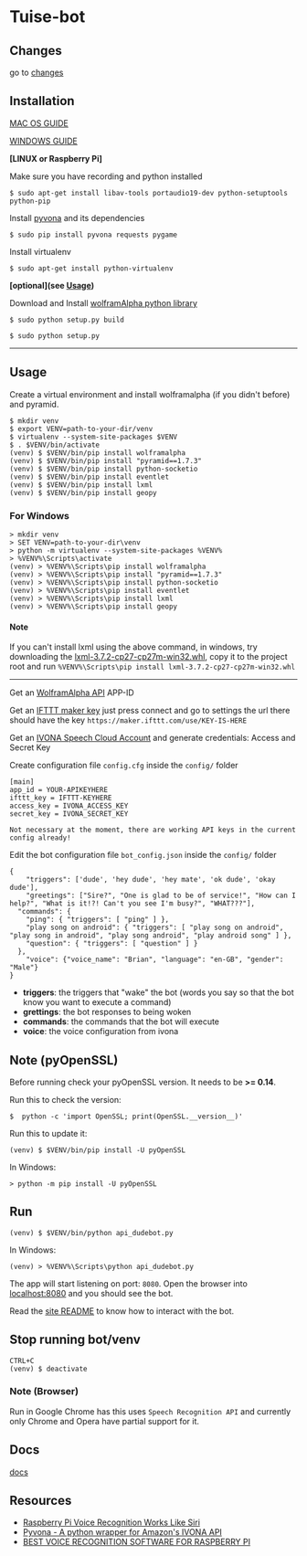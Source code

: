 # Tuise-bot

## Changes
go to [changes](./docs/changes)

## Installation

[MAC OS GUIDE](./docs/mac.md)

[WINDOWS GUIDE](./docs/windows.md)

**[LINUX or Raspberry Pi]**

Make sure you have recording and python installed

    $ sudo apt-get install libav-tools portaudio19-dev python-setuptools python-pip

Install [pyvona](https://github.com/zbears/pyvona) and its dependencies

    $ sudo pip install pyvona requests pygame

Install virtualenv

    $ sudo apt-get install python-virtualenv


**\[optional\](see [Usage](#usage))**

Download and Install [wolframAlpha python library](https://github.com/jaraco/wolframalpha)

    $ sudo python setup.py build

    $ sudo python setup.py

<hr>

## Usage

Create a virtual environment and install wolframalpha (if you didn't before) and pyramid.

    $ mkdir venv
    $ export VENV=path-to-your-dir/venv
    $ virtualenv --system-site-packages $VENV
    $ . $VENV/bin/activate
    (venv) $ $VENV/bin/pip install wolframalpha
    (venv) $ $VENV/bin/pip install "pyramid==1.7.3"
    (venv) $ $VENV/bin/pip install python-socketio
    (venv) $ $VENV/bin/pip install eventlet
    (venv) $ $VENV/bin/pip install lxml
    (venv) $ $VENV/bin/pip install geopy

### For Windows

    > mkdir venv
    > SET VENV=path-to-your-dir\venv
    > python -m virtualenv --system-site-packages %VENV%
    > %VENV%\Scripts\activate
    (venv) > %VENV%\Scripts\pip install wolframalpha
    (venv) > %VENV%\Scripts\pip install "pyramid==1.7.3"
    (venv) > %VENV%\Scripts\pip install python-socketio
    (venv) > %VENV%\Scripts\pip install eventlet
    (venv) > %VENV%\Scripts\pip install lxml
    (venv) > %VENV%\Scripts\pip install geopy

#### Note
If you can't install lxml using the above command, in windows, try downloading the [lxml-3.7.2-cp27-cp27m-win32.whl](http://www.lfd.uci.edu/~gohlke/pythonlibs/#lxml), copy it to the project root and run `%VENV%\Scripts\pip install lxml-3.7.2-cp27-cp27m-win32.whl`

<hr>

Get an [WolframAlpha API](http://products.wolframalpha.com/api/) APP-ID

Get an [IFTTT maker key](https://ifttt.com/maker) just press connect and go to settings the url there should have the key `https://maker.ifttt.com/use/KEY-IS-HERE`

Get an [IVONA Speech Cloud Account](https://www.ivona.com/us/for-business/speech-cloud/) and generate credentials: Access and Secret Key


Create configuration file `config.cfg` inside the `config/` folder

```
[main]
app_id = YOUR-APIKEYHERE
ifttt_key = IFTTT-KEYHERE
access_key = IVONA_ACCESS_KEY
secret_key = IVONA_SECRET_KEY
```

```
Not necessary at the moment, there are working API keys in the current config already!
```

Edit the bot configuration file `bot_config.json` inside the `config/` folder

```
{
	"triggers": ['dude', 'hey dude', 'hey mate', 'ok dude', 'okay dude'],
	"greetings": ["Sire?", "One is glad to be of service!", "How can I help?", "What is it!?! Can't you see I'm busy?", "WHAT???"],
  "commands": {
    "ping": { "triggers": [ "ping" ] },
    "play song on android": { "triggers": [ "play song on android", "play song in android", "play song android", "play android song" ] },
    "question": { "triggers": [ "question" ] }
  },
	"voice": {"voice_name": "Brian", "language": "en-GB", "gender": "Male"}
}
```

- **triggers**: the triggers that "wake" the bot (words you say so that the bot know you want to execute a command)
- **grettings**: the bot responses to being woken
- **commands**: the commands that the bot will execute
- **voice**: the voice configuration from ivona

## Note (pyOpenSSL)
Before running check your pyOpenSSL version. It needs to be **>= 0.14**.

Run this to check the version:

    $  python -c 'import OpenSSL; print(OpenSSL.__version__)'

Run this to update it:    

    (venv) $ $VENV/bin/pip install -U pyOpenSSL

In Windows:

    > python -m pip install -U pyOpenSSL

## Run

    (venv) $ $VENV/bin/python api_dudebot.py

In Windows:

    (venv) > %VENV%\Scripts\python api_dudebot.py

The app will start listening on port: `8080`.
Open the browser into [localhost:8080](http://localhost:8080) and you should see the bot.

Read the [site README](./site) to know how to interact with the bot.

## Stop running bot/venv

    CTRL+C
    (venv) $ deactivate

### Note (Browser)
Run in Google Chrome has this uses `Speech Recognition API` and currently only Chrome and Opera have partial support for it.

## Docs
[docs](./docs)

## Resources

- [Raspberry Pi Voice Recognition Works Like Siri](https://oscarliang.com/raspberry-pi-voice-recognition-works-like-siri/)
- [Pyvona - A python wrapper for Amazon's IVONA API](http://zacharybears.com/pyvona/)
- [BEST VOICE RECOGNITION SOFTWARE FOR RASPBERRY PI](http://diyhacking.com/best-voice-recognition-software-for-raspberry-pi/)
